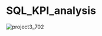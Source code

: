 # SQL_KPI_analysis

![project3_702](https://user-images.githubusercontent.com/112578755/200137898-f980195a-e2d5-454f-a08a-a58f1cc68c7a.jpg)

